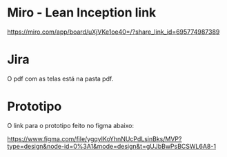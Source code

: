 # Miro - Lean Inception link

https://miro.com/app/board/uXjVKe1oe40=/?share_link_id=695774987389


# Jira

O pdf com as telas está na pasta pdf.

# Prototipo

O link para o prototipo feito no figma abaixo:

https://www.figma.com/file/ygqyIKoYhnNUcPdLsinBks/MVP?type=design&node-id=0%3A1&mode=design&t=gUJbBwPsBCSWL6A8-1
